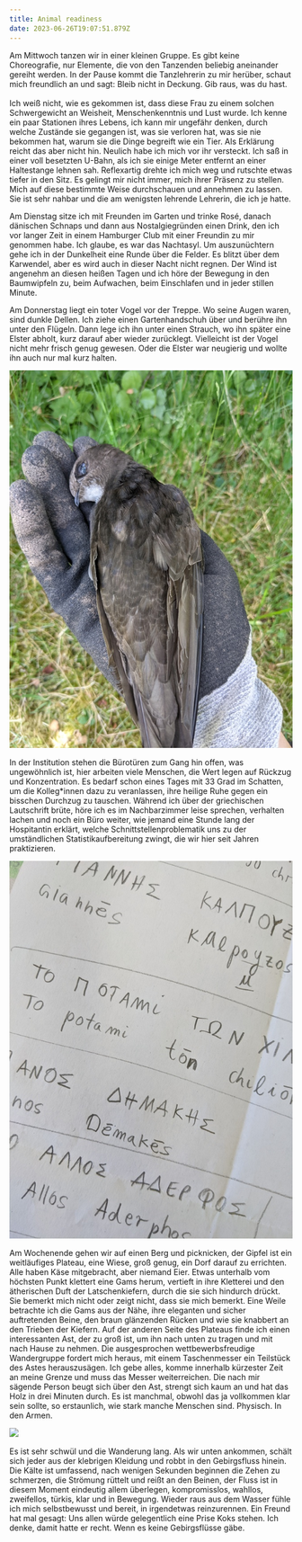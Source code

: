 ```yaml
---
title: Animal readiness
date: 2023-06-26T19:07:51.879Z
---
```

Am Mittwoch tanzen wir in einer kleinen Gruppe. Es gibt keine Choreografie, nur Elemente, die von den Tanzenden beliebig aneinander gereiht werden. In der Pause kommt die Tanzlehrerin zu mir herüber, schaut mich freundlich an und sagt: Bleib nicht in Deckung. Gib raus, was du hast.\
\
Ich weiß nicht, wie es gekommen ist, dass diese Frau zu einem solchen Schwergewicht an Weisheit, Menschenkenntnis und Lust wurde. Ich kenne ein paar Stationen ihres Lebens, ich kann mir ungefähr denken, durch welche Zustände sie gegangen ist, was sie verloren hat, was sie nie bekommen hat, warum sie die Dinge begreift wie ein Tier. Als Erklärung reicht das aber nicht hin. Neulich habe ich mich vor ihr versteckt. Ich saß in einer voll besetzten U-Bahn, als ich sie einige Meter entfernt an einer Haltestange lehnen sah. Reflexartig drehte ich mich weg und rutschte etwas tiefer in den Sitz. Es gelingt mir nicht immer, mich ihrer Präsenz zu stellen. Mich auf diese bestimmte Weise durchschauen und annehmen zu lassen. Sie ist sehr nahbar und die am wenigsten lehrende Lehrerin, die ich je hatte.

Am Dienstag sitze ich mit Freunden im Garten und trinke Rosé, danach dänischen Schnaps und dann aus Nostalgiegründen einen Drink, den ich vor langer Zeit in einem Hamburger Club mit einer Freundin zu mir genommen habe. Ich glaube, es war das Nachtasyl. Um auszunüchtern gehe ich in der Dunkelheit eine Runde über die Felder. Es blitzt über dem Karwendel, aber es wird auch in dieser Nacht nicht regnen. Der Wind ist angenehm an diesen heißen Tagen und ich höre der Bewegung in den Baumwipfeln zu, beim Aufwachen, beim Einschlafen und in jeder stillen Minute.

Am Donnerstag liegt ein toter Vogel vor der Treppe. Wo seine Augen waren, sind dunkle Dellen. Ich ziehe einen Gartenhandschuh über und berühre ihn unter den Flügeln. Dann lege ich ihn unter einen Strauch, wo ihn später eine Elster abholt, kurz darauf aber wieder zurücklegt. Vielleicht ist der Vogel nicht mehr frisch genug gewesen. Oder die Elster war neugierig und wollte ihn auch nur mal kurz halten.

![](/uploads/toter-vogel.jpg)

In der Institution stehen die Bürotüren zum Gang hin offen, was ungewöhnlich ist, hier arbeiten viele Menschen, die Wert legen auf Rückzug und Konzentration. Es bedarf schon eines Tages mit 33 Grad im Schatten, um die Kolleg*innen dazu zu veranlassen, ihre heilige Ruhe gegen ein bisschen Durchzug zu tauschen. Während ich über der griechischen Lautschrift brüte, höre ich es im Nachbarzimmer leise sprechen, verhalten lachen und noch ein Büro weiter, wie jemand eine Stunde lang der Hospitantin erklärt, welche Schnittstellenproblematik uns zu der umständlichen Statistikaufbereitung zwingt, die wir hier seit Jahren praktizieren.

![](/uploads/transliteration.jpg)

Am Wochenende gehen wir auf einen Berg und picknicken, der Gipfel ist ein weitläufiges Plateau, eine Wiese, groß genug, ein Dorf darauf zu errichten. Alle haben Käse mitgebracht, aber niemand Eier. Etwas unterhalb vom höchsten Punkt klettert eine Gams herum, vertieft in ihre Kletterei und den ätherischen Duft der Latschenkiefern, durch die sie sich hindurch drückt. Sie bemerkt mich nicht oder zeigt nicht, dass sie mich bemerkt. Eine Weile betrachte ich die Gams aus der Nähe, ihre eleganten und sicher auftretenden Beine, den braun glänzenden Rücken und wie sie knabbert an den Trieben der Kiefern. Auf der anderen Seite des Plateaus finde ich einen interessanten Ast, der zu groß ist, um ihn nach unten zu tragen und mit nach Hause zu nehmen. Die ausgesprochen wettbewerbsfreudige Wandergruppe fordert mich heraus, mit einem Taschenmesser ein Teilstück des Astes herauszusägen. Ich gebe alles, komme innerhalb kürzester Zeit an meine Grenze und muss das Messer weiterreichen. Die nach mir sägende Person beugt sich über den Ast, strengt sich kaum an und hat das Holz in drei Minuten durch. Es ist manchmal, obwohl das ja vollkommen klar sein sollte, so erstaunlich, wie stark manche Menschen sind. Physisch. In den Armen.

![](/uploads/sägen.jpg)

Es ist sehr schwül und die Wanderung lang. Als wir unten ankommen, schält sich jeder aus der klebrigen Kleidung und robbt in den Gebirgsfluss hinein. Die Kälte ist umfassend, nach wenigen Sekunden beginnen die Zehen zu schmerzen, die Strömung rüttelt und reißt an den Beinen, der Fluss ist in diesem Moment eindeutig allem überlegen, kompromisslos, wahllos, zweifellos, türkis, klar und in Bewegung. Wieder raus aus dem Wasser fühle ich mich selbstbewusst und bereit, in irgendetwas reinzurennen. Ein Freund hat mal gesagt: Uns allen würde gelegentlich eine Prise Koks stehen. Ich denke, damit hatte er recht. Wenn es keine Gebirgsflüsse gäbe.